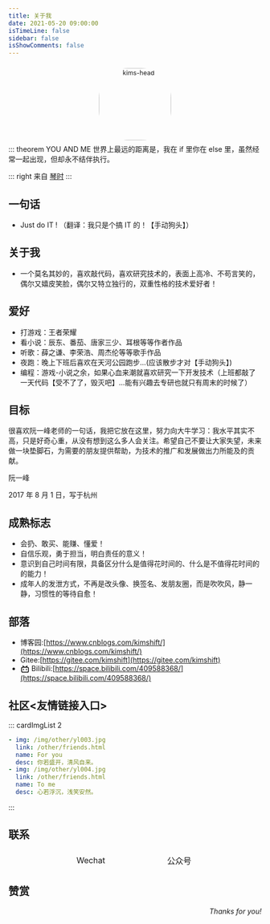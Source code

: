 ```yaml
---
title: 关于我
date: 2021-05-20 09:00:00
isTimeLine: false
sidebar: false
isShowComments: false
---
```


<p align="center">
  <img style="border-radius:41%;pointer-events:none;transform: scale(0.9);" src="http://gitee.com/gzcc_kims/figure/raw/master/tx.jpg" alt="kims-head" width=160 />
</p>
<p align="center" style="margin-top: -15px;">
  <a href="https://kimshift.gitee.io" class="zi zi_textbook" target="_blank" title="博客"></a> 
  <a href="mailto:710429093@qq.com" class="zi zi_envelope" title="邮箱"></a> 
  <a href="https://github.com/kimshift" class="zi zi_tmGithub" target="_blank" title="GitHub"></a>
  <a href="https://gitee.com/kimshift" class="zi zi_tmGitee" target="_blank" title="Gitee"></a>
  <a href="tencent://AddContact/?fromId=45&fromSubId=1&subcmd=all&uin=710429093&website=www.oicqzone.com" class="zi zi_tmQq" title="QQ"></a>
</p>

<!-- 时间组件 -->
<Time style="margin-bottom: -12px"/>

::: theorem YOU AND ME
世界上最远的距离是，我在 if 里你在 else 里，虽然经常一起出现，但却永不结伴执行。

::: right
来自 [琴时](#)
:::

## 一句话

- Just do IT ! （翻译：我只是个搞 IT 的！【手动狗头】）

## 关于我

- 一个莫名其妙的，喜欢敲代码，喜欢研究技术的，表面上高冷、不苟言笑的，偶尔又嬉皮笑脸，偶尔又特立独行的，双重性格的技术爱好者！

## 爱好

- 打游戏：王者荣耀
- 看小说：辰东、番茄、唐家三少、耳根等等作者作品
- 听歌：薛之谦、李荣浩、周杰伦等等歌手作品
- 夜跑：晚上下班后喜欢在天河公园跑步...(应该散步才对【手动狗头】)
- 编程：游戏-小说之余，如果心血来潮就喜欢研究一下开发技术（上班都敲了一天代码【受不了了，毁灭吧】...能有兴趣去专研也就只有周末的时候了）

## 目标

很喜欢阮一峰老师的一句话，我把它放在这里，努力向大牛学习：我水平其实不高，只是好奇心重，从没有想到这么多人会关注。希望自己不要让大家失望，未来做一块垫脚石，为需要的朋友提供帮助，为技术的推广和发展做出力所能及的贡献。

阮一峰

2017 年 8 月 1 日，写于杭州

## 成熟标志

- 会扔、敢买、能赚、懂爱！
- 自信乐观，勇于担当，明白责任的意义！
- 意识到自己时间有限，具备区分什么是值得花时间的、什么是不值得花时间的的能力！
- 成年人的发泄方式，不再是改头像、换签名、发朋友圈，而是吹吹风，静一静，习惯性的等待自愈！

## 部落

- <i class="zi zi_tmBlogger"></i> 博客园:[https://www.cnblogs.com/kimshift/](https://www.cnblogs.com/kimshift/)
- <i class="zi zi_tmGitee"></i> Gitee:[https://gitee.com/kimshift](https://gitee.com/kimshift)
- <svg t="1638543955475" class="icon_bilibili" viewBox="0 0 1024 1024" version="1.1" xmlns="http://www.w3.org/2000/svg" p-id="2175" width="18" height="18"><path d="M306.005333 117.632L444.330667 256h135.296l138.368-138.325333a42.666667 42.666667 0 0 1 60.373333 60.373333L700.330667 256H789.333333A149.333333 149.333333 0 0 1 938.666667 405.333333v341.333334a149.333333 149.333333 0 0 1-149.333334 149.333333h-554.666666A149.333333 149.333333 0 0 1 85.333333 746.666667v-341.333334A149.333333 149.333333 0 0 1 234.666667 256h88.96L245.632 177.962667a42.666667 42.666667 0 0 1 60.373333-60.373334zM789.333333 341.333333h-554.666666a64 64 0 0 0-63.701334 57.856L170.666667 405.333333v341.333334a64 64 0 0 0 57.856 63.701333L234.666667 810.666667h554.666666a64 64 0 0 0 63.701334-57.856L853.333333 746.666667v-341.333334A64 64 0 0 0 789.333333 341.333333zM341.333333 469.333333a42.666667 42.666667 0 0 1 42.666667 42.666667v85.333333a42.666667 42.666667 0 0 1-85.333333 0v-85.333333a42.666667 42.666667 0 0 1 42.666666-42.666667z m341.333334 0a42.666667 42.666667 0 0 1 42.666666 42.666667v85.333333a42.666667 42.666667 0 0 1-85.333333 0v-85.333333a42.666667 42.666667 0 0 1 42.666667-42.666667z" p-id="2176"></path></svg> Bilibili:[https://space.bilibili.com/409588368/](https://space.bilibili.com/409588368/)

## 社区<友情链接入口>

::: cardImgList 2

```yaml
- img: /img/other/yl003.jpg
  link: /other/friends.html
  name: For you
  desc: 你若盛开，清风自来。
- img: /img/other/yl004.jpg
  link: /other/friends.html
  name: To me
  desc: 心若浮沉，浅笑安然。
```

:::

## 联系

<p align="center">
<table style="display: contents;">
    <tr>
        <td><img :src="$withBase('https://gitee.com/gzcc_kims/figure/raw/master/wechat_l.jpg')" width=160>
        </td>
        <td><img :src="$withBase('https://gitee.com/gzcc_kims/figure/raw/master/gzh.jpg')" width=160>
        </td>
    </tr>
    <tr>
    	<td align="center">Wechat</td>
      <td align="center">公众号</td>
    </tr>
</table>
</p>

## 赞赏

<Reward/>

<p align="right">
    <em>Thanks for you!</em>
</p>
<link rel="stylesheet" href="https://ico.z01.com/zico.min.css">

<style lang="stylus" scoped> 
  .icon_bilibili{
    vertical-align: middle;
  }
</style>
